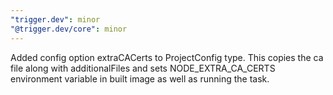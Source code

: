 ```yaml
---
"trigger.dev": minor
"@trigger.dev/core": minor
---
```


Added config option extraCACerts to ProjectConfig type. This copies the ca file along with additionalFiles and sets NODE_EXTRA_CA_CERTS environment variable in built image as well as running the task.
